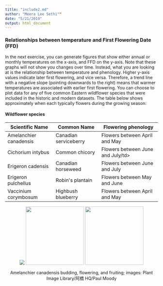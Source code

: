 ```yaml
---
title: "include2.md"
author: "Meera Lee Sethi""
date: "5/21/2019"
output: html_document
---
```


### Relationships between temperature and First Flowering Date (FFD)   
<p>
In the next exercise, you can generate figures that show either annual or monthly temperatures on the x-axis, and FFD on the y-axis. Note that these graphs will not show you changes over time. Instead, what you are looking at is the relationship between temperature and phenology. Higher y-axis values indicate later first flowering, and vice versa. Therefore, a trend line with a negative slope (pointing downwards to the right) means that warmer temperatures are associated with earlier first flowering. You can choose to plot data for any of five common Eastern wildflower species that were included in the historic and modern datasets. The table below shows approximately when each typically flowers during the growing season:    
<p>

<p>
<h4>Wildflower species</h4>
<div class="table-wrapper">
		<table>
        <thead>
            <tr>
                <th>Scientific Name</th>
                <th>Common Name</th>
                <th>Flowering phenology</th>
            </tr>
        </thead>
        <tbody>
            <tr>
                <td>Amelanchier canadensis</td>
                <td>Canadian serviceberry</td>
                <td>Flowers between April and May</td>
            </tr>
            <tr>
                <td>Cichorium intybus</td>
                <td>Common chicory</td>
                <td>Flowers between June and July/td>
            </tr>
            <tr>
                <td>Erigeron cadensis</td>
                <td>Canadian horseweed</td>
                <td>Flowers between June and July</td>
            </tr>
            <tr>
                <td>Erigeron pulchellus</td>
                <td>Robin's plantain</td>
                <td>Flowers between May and June</td>
            </tr>
            <tr>
                <td>Vaccinium corymbosum</td>
                <td>Highbush blueberry</td>
                <td>Flowers between April and May</td>
        </tbody>
        </table>
    </table>
</div>
</p>         

<p align="center">
<img src="http://faculty.washington.edu/lbuckley/wordpress/wp-content/uploads/2019/05/AC_bud.jpg">
<img src="http://faculty.washington.edu/lbuckley/wordpress/wp-content/uploads/2019/05/AC_flower.jpg" height="192">
<img src="http://faculty.washington.edu/lbuckley/wordpress/wp-content/uploads/2019/05/AC_fruit.jpg" height="192">
<p align="center">Amelanchier canadensis budding, flowering, and fruiting; images: Plant Image Library/阿橋 HQ/Paul Moody<p>     
</p>    
